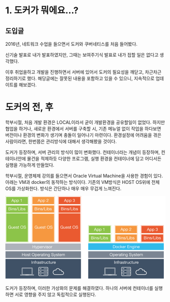 #  1. 도커가 뭐에요...?



## 도입글



2016년, 네트워크 수업을 들으면서 도커와 쿠버네티스를 처음 들어봤다.

신기술 발표로 내가 발표하였지만, 그때는 보여주기식 발표로 내가 접할 일은 없다고 생각했다.



이후 취업을하고 개발을 진행하면서 서버에 있어서 도커의 필요성을 깨닫고, 차근차근 정리하기로 했다. 해당글에는 잘못된 내용을 포함하고 있을 수 있으니, 지속적으로 업데이트를 해보겠다.



# 도커의 전, 후

학부시절, 처음 개발 환경은 LOCAL이라서 굳이 개발환경을 공유할일이 없었다.
하지만 협업을 하거나, 새로운 환경에서 서버를 구축할 시, 기존 메뉴얼 없이 작업을 하다보면 버전이나 환경의 변화가 생기며 충돌이 일어나기 마련이다.
환경설정에 어려움을 겪은 사람이라면, 한번쯤은 관리방식에 대해서 생각해봤을 것이다.



도커가 등장하며, 서버 관리의 방식이 많이 변화했다.
컨테이너라는 개념이 등장하며, 컨테이너안에 물건을 적제하듯 다양한 프로그램, 실행 환경을 컨테이너에 담고 어디서든 실행을 가능하게 만들었다.



학부시절, 운영체제 강의를 들으면서 Oracle Virtual Machine을 사용한 경험이 있다. 아래는 VM과 docker의 동작하는 방식이다.
기존의 VM방식은 HOST OS위에 전체 OS를 가상화한다. 방식은 간단하나 매우 매우 무겁게 느껴진다.

![vmVSdocker](../images/2022-07-17-Docker_Start/vmVSdocker.png)

도커가 등장하며, 이러한 가상화의 문제를 해결하였다.
하나의 서버에 컨테이너를 실행하면 서로 영향을 주지 않고 독립적으로 실행된다. 
